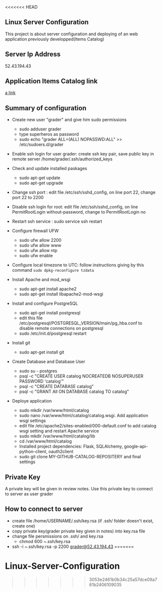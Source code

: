 <<<<<<< HEAD
## Linux Server Configuration
This project is about server configuration and deploying of an web application previously developped(Items Catalog)

## Server Ip Address
52.43.194.43

## Application Items Catalog link
[a link](http://ec2-52-43-194-43.us-west-2.compute.amazonaws.com/)

## Summary of configuration
- Create new user "grader" and give him sudo permissions
	- sudo adduser grader
	- type superheros as password
	- sudo echo "grader ALL=(ALL) NOPASSWD:ALL" >> /etc/sudoers.d/grader
- Enable ssh login for user grader: create ssh key pair, save public key in remote server /home/grader/.ssh/authorized_keys
- Check and update installed paskages
	- sudo apt-get update
	- sudo apt-get upgrade
- Change ssh port : edit file /etc/ssh/sshd_config, on line port 22, change port 22 to 2200
- Disable ssh login for root: edit file /etc/ssh/sshd_config, on line PermitRootLogin without-password, change to PermitRootLogin no
- Restart ssh service : sudo service ssh restart
- Configure firewall UFW
	- sudo ufw allow 2200 
	- sudo ufw allow www 
	- sudo ufw allow ntp 
	- sudo ufw enable
- Configure local timezone to UTC: follow instructions giving by this command <code>sudo dpkg-reconfigure tzdata</code>
- Install Apache and mod_wsgi
	- sudo apt-get install apache2
	- sudo apt-get install libapache2-mod-wsgi
- Install and configure PostgreSQL
	- sudo apt-get install postgresql
	- edit this file /etc/postgresql/POSTGRESQL_VERSION/main/pg_hba.conf to disable remote connections on postgresql 
 	- sudo /etc/init.d/postgresql restart
- Install git
	- sudo apt-get install git

- Create Database and Database User
	- sudo su - postgres
	- psql -c "CREATE USER catalog NOCREATEDB NOSUPERUSER PASSWORD 'catalog'"
	- psql -c "CREATE DATABASE catalog"
	- psql -c "GRANT All ON DATABASE catalog TO catalog"
- Deploye application
	- sudo mkdir /var/www/html/catalog
	- sudo nano /var/www/html/catalog/catalog.wsgi. Add application wsgi settings
	- edit file /etc/apache2/sites-enabled/000-default.conf to add catalog wsgi setting and restart Apache service
	- sudo mkdir /var/www/html/catalog/lib
	- cd /var/www/html/catalog 
	- Installed project dependencies: Flask, SQLAlchemy, google-api-python-client, oauth2client
	- sudo git clone MY-GITHUB-CATALOG-REPOSITERY and final settings


## Private Key 
A private key will be given in review notes. Use this private key to connect to server as user grader

## How to connect to server
- create file /home/USERNAME/.ssh/key.rsa (if .ssh/ folder doesn't exist, create one)
- copy private key(grader private key given in notes) into key.rsa file
- change file persmissions on .ssh/ and key.rsa
	- chmod 600 ~.ssh/key.rsa
- ssh -i ~.ssh/key.rsa -p 2200 grader@52.43.194.43
=======
# Linux-Server-Configuration
>>>>>>> 3053e2461b0b34c25a57dce09a761b2406109035
